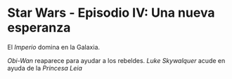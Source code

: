 # Star Wars - Episodio IV: Una nueva esperanza

El *Imperio* domina en la Galaxia.

*Obi-Wan* reaparece para ayudar a los rebeldes.
*Luke Skywalquer* acude en ayuda de la *Princesa Leia*


